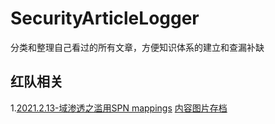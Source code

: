 # SecurityArticleLogger
 分类和整理自己看过的所有文章，方便知识体系的建立和查漏补缺



## 红队相关

1.[2021.2.13-域渗透之滥用SPN mappings](https://mp.weixin.qq.com/s/AI0DoMTWAsEypPLS3wUWsw)   [内容图片存档](https://github.com/mstxq17/SecurityArticleLogger/blob/main/README.assets/canvas.png)



